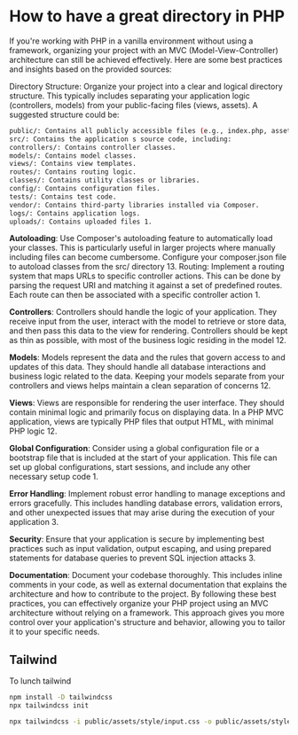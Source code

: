 # How to have a great directory in PHP

If you're working with PHP in a vanilla environment without using a framework, organizing your project with an MVC (Model-View-Controller) architecture can still be achieved effectively. Here are some best practices and insights based on the provided sources:

Directory Structure: Organize your project into a clear and logical directory structure. This typically includes separating your application logic (controllers, models) from your public-facing files (views, assets). A suggested structure could be:
```bash
public/: Contains all publicly accessible files (e.g., index.php, assets like CSS, JavaScript, and images).
src/: Contains the application s source code, including:
controllers/: Contains controller classes.
models/: Contains model classes.
views/: Contains view templates.
routes/: Contains routing logic.
classes/: Contains utility classes or libraries.
config/: Contains configuration files.
tests/: Contains test code.
vendor/: Contains third-party libraries installed via Composer.
logs/: Contains application logs.
uploads/: Contains uploaded files 1.
```
**Autoloading**: Use Composer's autoloading feature to automatically load your classes. This is particularly useful in larger projects where manually including files can become cumbersome. Configure your composer.json file to autoload classes from the src/ directory 13.
Routing: Implement a routing system that maps URLs to specific controller actions. This can be done by parsing the request URI and matching it against a set of predefined routes. Each route can then be associated with a specific controller action 1.

**Controllers**: Controllers should handle the logic of your application. They receive input from the user, interact with the model to retrieve or store data, and then pass this data to the view for rendering. Controllers should be kept as thin as possible, with most of the business logic residing in the model 12.

**Models**: Models represent the data and the rules that govern access to and updates of this data. They should handle all database interactions and business logic related to the data. Keeping your models separate from your controllers and views helps maintain a clean separation of concerns 12.

**Views**: Views are responsible for rendering the user interface. They should contain minimal logic and primarily focus on displaying data. In a PHP MVC application, views are typically PHP files that output HTML, with minimal PHP logic 12.

**Global Configuration**: Consider using a global configuration file or a bootstrap file that is included at the start of your application. This file can set up global configurations, start sessions, and include any other necessary setup code 1.

**Error Handling**: Implement robust error handling to manage exceptions and errors gracefully. This includes handling database errors, validation errors, and other unexpected issues that may arise during the execution of your application 3.

**Security**: Ensure that your application is secure by implementing best practices such as input validation, output escaping, and using prepared statements for database queries to prevent SQL injection attacks 3.

**Documentation**: Document your codebase thoroughly. This includes inline comments in your code, as well as external documentation that explains the architecture and how to contribute to the project.
By following these best practices, you can effectively organize your PHP project using an MVC architecture without relying on a framework. This approach gives you more control over your application's structure and behavior, allowing you to tailor it to your specific needs.

## Tailwind
To lunch tailwind

```bash
npm install -D tailwindcss
npx tailwindcss init
```

```bash
npx tailwindcss -i public/assets/style/input.css -o public/assets/style/output.css --watch
```